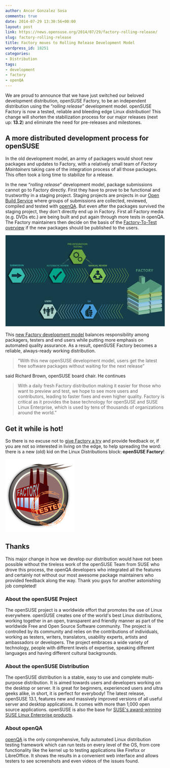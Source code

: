 ```yaml
---
author: Ancor Gonzalez Sosa
comments: true
date: 2014-07-29 13:30:56+00:00
layout: post
link: https://news.opensuse.org/2014/07/29/factory-rolling-release/
slug: factory-rolling-release
title: Factory moves to Rolling Release Development Model
wordpress_id: 18251
categories:
- Distribution
tags:
- development
- factory
- openQA
---
```


We are proud to announce that we have just switched our beloved development distribution, openSUSE Factory, to be an independent distribution using the “_rolling release_” development model. openSUSE Factory is now a tested, reliable and bleeding edge Linux distribution! This change will shorten the stabilization process for our major releases (next up: **13.2**) and eliminate the need for pre-releases and milestones.



## A more distributed development process for openSUSE


In the old development model, an army of packagers would shoot new packages and updates to Factory, with a relatively small team of _Factory Maintainers_ taking care of the integration process of all those packages. This often took a long time to stabilize for a release.

In the new “_rolling release_” development model, package submissions cannot go to Factory directly. First they have to prove to be functional and trustworthy in a staging project. Staging projects are projects in our [Open Build Service](https://build.opensuse.org) where groups of submissions are collected, reviewed, compiled and tested with [openQA](//openqa.opensuse.org). But even after the packages survived the staging project, they don't directly end up in Factory. First all Factory media (e.g. DVDs etc.) are being built and put again through more tests in openQA. The Factory maintainers then decide on the basis of the [Factory-To-Test overview](https://openqa.opensuse.org/tests/overview?distri=opensuse&version=FTT) if the new packages should be published to the users.

![New Factory Workflow](/wp-content/uploads/2014/07/Factory_workflow_2014.png)

<!-- more -->

This [new Factory development model](//en.opensuse.org/openSUSE:Factory_development_model) balances responsibility among packagers, testers and end users while putting more emphasis on automated quality assurance. As a result, openSUSE Factory becomes a reliable, always-ready working distribution.



<blockquote>“With this new openSUSE development model, users get the latest free software packages without waiting for the next release”</blockquote>



said Richard Brown, openSUSE board chair. He continues



<blockquote>
With a daily fresh Factory distribution making it easier for those who want to preview and test, we hope to see more users and contributors, leading to faster fixes and even higher quality. Factory is critical as it provides the base technology for openSUSE and SUSE Linux Enterprise, which is used by tens of thousands of organizations around the world.”</blockquote>





## Get it while is hot!


So there is no excuse not to [give Factory a try](//en.opensuse.org/openSUSE:Factory_installation) and provide feedback or, if you are not so interested in living on the edge, to help spreading the word: there is a new (old) kid on the Linux Distributions block: **openSUSE Factory**!

![factory-tested](/wp-content/uploads/2012/10/factory-tested.png)



## Thanks


This major change in how we develop our distribution would have not been possible without the tireless work of the openSUSE Team from SUSE who drove this process, the openQA developers who integrated all the features and certainly not without our most awesome package maintainers who provided feedback along the way. Thank you guys for another astonishing job completed!



### About the openSUSE Project


The openSUSE project is a worldwide effort that promotes the use of Linux everywhere. openSUSE creates one of the world's best Linux distributions, working together in an open, transparent and friendly manner as part of the worldwide Free and Open Source Software community.
The project is controlled by its community and relies on the contributions of individuals, working as testers, writers, translators, usability experts, artists and ambassadors or developers. The project embraces a wide variety of technology, people with different levels of expertise, speaking different languages and having different cultural backgrounds. 



### About the openSUSE Distribution


The openSUSE distribution is a stable, easy to use and complete multi-purpose distribution. It is aimed towards users and developers working on the desktop or server. It is great for beginners, experienced users and ultra geeks alike, in short, it is perfect for everybody! The latest release, openSUSE 13.1, features new and massively improved versions of all useful server and desktop applications. It comes with more than 1,000 open source applications. openSUSE is also the base for [SUSE's award-winning SUSE Linux Enterprise products](https://www.suse.com/products/).



### About openQA


[openQA](https://github.com/os-autoinst/openQA) is the only comprehensive, fully automated Linux distribution testing framework which can run tests on every level of the OS, from core functionality like the kernel up to testing applications like Firefox or LibreOffice. It shows the results in a convenient web interface and allows testers to see screenshots and even videos of the issues found.
